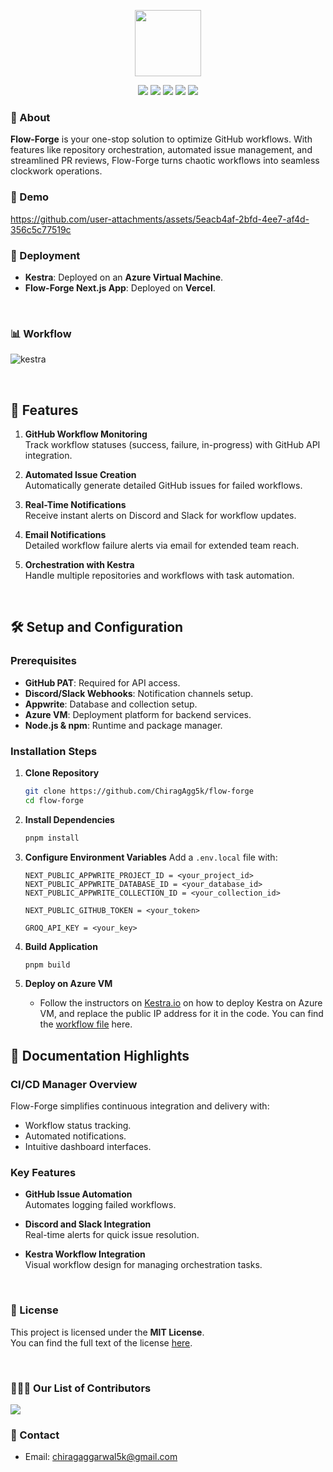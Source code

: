 <p align="center">
    <img src="https://github.com/user-attachments/assets/71d49182-2f0f-4b5b-817c-1e086e3d08bc" width="106" height="106" />
</p>

<p align="center">
  <img src="https://img.shields.io/badge/LICENSE-MIT-brightgreen?style=for-the-badge" />
  <img src="https://img.shields.io/badge/Azure-VM-0078D4?style=for-the-badge&logo=azure" />
  <img src="https://img.shields.io/badge/Next.js-v14.2.6-black?style=for-the-badge&logo=next.js" />
  <img src="https://img.shields.io/badge/Kestra-v0.19.12-9b59b6?style=for-the-badge" />
  <img src="https://img.shields.io/badge/Appwrite-F02E65?style=for-the-badge&logo=appwrite&logoColor=white" />
</p>

### :star2: About

**Flow-Forge** is your one-stop solution to optimize GitHub workflows. With features like repository orchestration, automated issue management, and streamlined PR reviews, Flow-Forge turns chaotic workflows into seamless clockwork operations.

### :movie_camera: Demo

https://github.com/user-attachments/assets/5eacb4af-2bfd-4ee7-af4d-356c5c77519c

### 🚀 Deployment

- **Kestra**: Deployed on an **Azure Virtual Machine**.
- **Flow-Forge Next.js App**: Deployed on **Vercel**.

$~$

### 📊 Workflow

![kestra](https://github.com/user-attachments/assets/9bf6d202-8157-470c-bbf6-14f2259bd1dd)

$~$

## 📂 Features

1. **GitHub Workflow Monitoring**  
   Track workflow statuses (success, failure, in-progress) with GitHub API integration.

2. **Automated Issue Creation**  
   Automatically generate detailed GitHub issues for failed workflows.

3. **Real-Time Notifications**  
   Receive instant alerts on Discord and Slack for workflow updates.

4. **Email Notifications**  
   Detailed workflow failure alerts via email for extended team reach.

5. **Orchestration with Kestra**  
   Handle multiple repositories and workflows with task automation.

$~$

## 🛠️ Setup and Configuration

### Prerequisites

- **GitHub PAT**: Required for API access.
- **Discord/Slack Webhooks**: Notification channels setup.
- **Appwrite**: Database and collection setup.
- **Azure VM**: Deployment platform for backend services.
- **Node.js & npm**: Runtime and package manager.

### Installation Steps

1. **Clone Repository**

   ```bash
   git clone https://github.com/ChiragAgg5k/flow-forge
   cd flow-forge
   ```

2. **Install Dependencies**

   ```bash
   pnpm install
   ```

3. **Configure Environment Variables**
   Add a `.env.local` file with:

   ```plaintext
   NEXT_PUBLIC_APPWRITE_PROJECT_ID = <your_project_id>
   NEXT_PUBLIC_APPWRITE_DATABASE_ID = <your_database_id>
   NEXT_PUBLIC_APPWRITE_COLLECTION_ID = <your_collection_id>

   NEXT_PUBLIC_GITHUB_TOKEN = <your_token>

   GROQ_API_KEY = <your_key>
   ```

4. **Build Application**

   ```bash
   pnpm build
   ```

5. **Deploy on Azure VM**
   - Follow the instructors on [Kestra.io](https://kestra.io/) on how to deploy Kestra on Azure VM, and replace the public IP address for it in the code. You can find the [workflow file](./kestra/create-github-issue.yaml) here.
     $~$

## 📑 Documentation Highlights

### CI/CD Manager Overview

Flow-Forge simplifies continuous integration and delivery with:

- Workflow status tracking.
- Automated notifications.
- Intuitive dashboard interfaces.

### Key Features

- **GitHub Issue Automation**  
  Automates logging failed workflows.

- **Discord and Slack Integration**  
  Real-time alerts for quick issue resolution.

- **Kestra Workflow Integration**  
  Visual workflow design for managing orchestration tasks.

$~$

### :page_facing_up: License

This project is licensed under the **MIT License**.  
You can find the full text of the license [here](LICENSE).

$~$

### :people_holding_hands: Our List of Contributors

<a href="https://github.com/ChiragAgg5k/flow-forge/graphs/contributors">
  <img src="https://contrib.rocks/image?repo=ChiragAgg5k/flow-forge" />
</a>

### :email: Contact

- Email: chiragaggarwal5k@gmail.com
